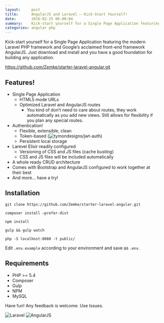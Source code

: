 ```yaml
---
layout:     post
title:      AngularJS and Laravel — Kick-Start Yourself!
date:       2016-02-25 06:00:04
summary:    Kick-start yourself for a Single Page Application featuring the modern Laravel PHP framework and Google’s acclaimed front-end framework AngularJS. Just download and install and you have a good foundation for building any application.
categories: angular php
---
```


Kick-start yourself for a Single Page Application featuring the modern Laravel PHP framework and Google’s acclaimed front-end framework AngularJS. Just download and install and you have a good foundation for building any application.

https://github.com/Zemke/starter-laravel-angular.git

## Features!

- Single Page Application
  - HTML5 mode URLs
  - Optimized Laravel and AngularJS routes
    - You kind of don’t need to care about routes, they work automatically as you add new views. Still allows for flexibility if you plan any special routes.
- Authentication!
  - Flexible, extensible, clean
  - Token-based (![tymondesigns/jwt-auth](https://github.com/tymondesigns/jwt-auth))
  - Persistent local storage
- Larevel Elixir readily configured
  - Versioning of CSS and JS files (cache busting)
  - CSS and JS files will be included automatically
- A whole ready CRUD architecture
- Comes with Bootstrap and AngularJS configured to work together at their best
- And more… have a try!

## Installation
```
git clone https://github.com/Zemke/starter-laravel-angular.git
```
```
composer install —prefer-dist
```
```
npm install
```
```
gulp && gulp watch
```
```
php -S localhost:8080 -t public/
```
Edit `.env.example` according to your environment and save as `.env`.

## Requirements

- PHP >= 5.4
- Composer
- Gulp
- NPM
- MySQL

Have fun! Any feedback is welcome. Use Issues.

![Laravel](https://cloud.githubusercontent.com/assets/3391981/6683259/2e914726-cc84-11e4-856c-bb26bda733a0.png)
![AngularJS](https://cloud.githubusercontent.com/assets/3391981/6683229/9e0ea694-cc83-11e4-9b2e-59524dafd069.jpg)
